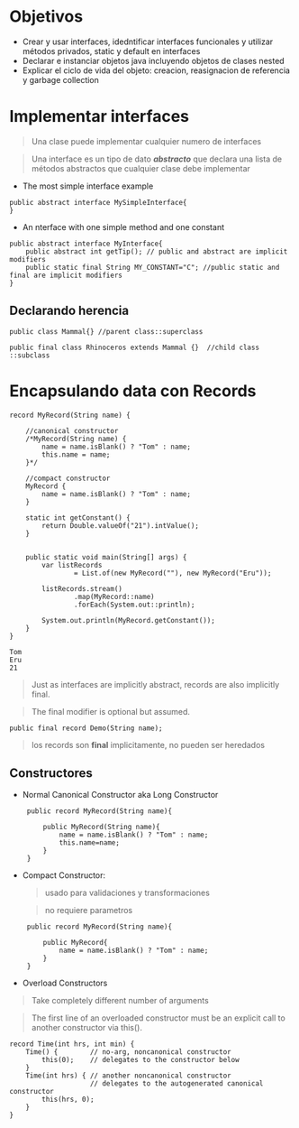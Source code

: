 # Objetivos 
- Crear y usar interfaces, idedntificar interfaces funcionales y utilizar métodos privados, static y default en interfaces
- Declarar e instanciar objetos java incluyendo objetos de clases nested
- Explicar el ciclo de vida del objeto: creacion, reasignacion de referencia y garbage collection


# Implementar interfaces
>Una clase puede implementar cualquier numero de interfaces

>Una interface es un tipo de dato ***abstracto*** que declara una lista de métodos abstractos que cualquier clase debe implementar
- The most simple interface example
```
public abstract interface MySimpleInterface{
}
```
- An nterface with one simple method and one constant
```
public abstract interface MyInterface{
    public abstract int getTip(); // public and abstract are implicit modifiers
    public static final String MY_CONSTANT="C"; //public static and final are implicit modifiers
}
```

## Declarando herencia
```
public class Mammal{} //parent class::superclass

public final class Rhinoceros extends Mammal {}  //child class ::subclass
```

# Encapsulando data con Records
```
record MyRecord(String name) {

    //canonical constructor
    /*MyRecord(String name) {
        name = name.isBlank() ? "Tom" : name;
        this.name = name;
    }*/

    //compact constructor
    MyRecord {
        name = name.isBlank() ? "Tom" : name;
    }

    static int getConstant() {
        return Double.valueOf("21").intValue();
    }


    public static void main(String[] args) {
        var listRecords
                = List.of(new MyRecord(""), new MyRecord("Eru"));

        listRecords.stream()
                .map(MyRecord::name)
                .forEach(System.out::println);

        System.out.println(MyRecord.getConstant());
    }
}
```
```
Tom
Eru
21
```

> Just as interfaces are implicitly abstract, records are also implicitly final. 

> The final modifier is optional but assumed.
```
public final record Demo(String name);
```
> los records son **final** implicitamente, no pueden ser heredados
## Constructores
- Normal Canonical Constructor aka Long Constructor
   
   ```
    public record MyRecord(String name){

        public MyRecord(String name){
            name = name.isBlank() ? "Tom" : name;
            this.name=name;
        }
    }
   ``` 
- Compact Constructor: 
    > usado para validaciones y transformaciones
    
    > no requiere parametros 
   ```
    public record MyRecord(String name){

        public MyRecord{
            name = name.isBlank() ? "Tom" : name;
        }
    }
   ``` 

- Overload Constructors
> Take completely different number of arguments

> The first line of an overloaded constructor must be an explicit call to another constructor via this().
```
record Time(int hrs, int min) {
    Time() {        // no-arg, noncanonical constructor
        this(0);    // delegates to the constructor below
    }
    Time(int hrs) { // another noncanonical constructor
                    // delegates to the autogenerated canonical constructor
        this(hrs, 0);
    }
}
```



